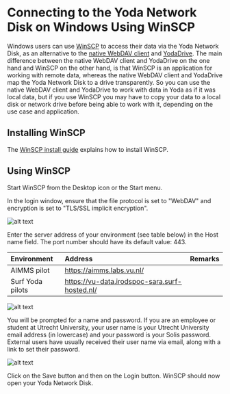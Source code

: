 # Connecting to the Yoda Network Disk on Windows Using WinSCP

Windows users can use [WinSCP](https://winscp.net) to access their data via the Yoda Network Disk,
as an alternative to the [native WebDAV client](yoda-disk-windowsnative.md) and
[YodaDrive](yoda-disk-yodadrive.md). The main difference between the native WebDAV client and YodaDrive
on the one hand and WinSCP on the other hand, is that WinSCP is an application for working with remote data,
whereas the native WebDAV client and YodaDrive map the Yoda Network Disk to a drive transparently. So you can
use the native WebDAV client and YodaDrive to work with data in Yoda as if it was local data, but if you use
WinSCP you may have to copy your data to a local disk or network drive before being able to work with it,
depending on the use case and application.

## Installing WinSCP 

The [WinSCP install guide](https://winscp.net/eng/docs/guide_install) explains how to install WinSCP.

## Using WinSCP

Start WinSCP from the Desktop icon or the Start menu.

In the login window, ensure that the file protocol is set to "WebDAV" and encryption is set to "TLS/SSL implicit encryption".

![alt text](screenshots/screenshot-winscp-login-encsettings.png "Screenshot WinSCP: file protocol and encryption settings")

Enter the server address of your environment (see table below) in the Host name field. The port number should have its default value: 443.

| Environment          | Address | Remarks                  |
|:-------------------- |:------------|:-------------------------|
| AIMMS pilot | https://aimms.labs.vu.nl/ | |
| Surf Yoda pilots | https://vu-data.irodspoc-sara.surf-hosted.nl/ | |


![alt text](screenshots/screenshot-winscp-login-host.png "Screenshot WinSCP: host name setting")

You will be prompted for a name and password.
If you are an employee or student at Utrecht University, your user name is your Utrecht University email address (in lowercase) and your password
is your Solis password. External users have usually received their user name via email, along with a link to set their password.

![alt text](screenshots/screenshot-winscp-login-credentials.png "Screenshot WinSCP: host name setting")

Click on the Save button and then on the Login button. WinSCP should now open your Yoda Network Disk.
